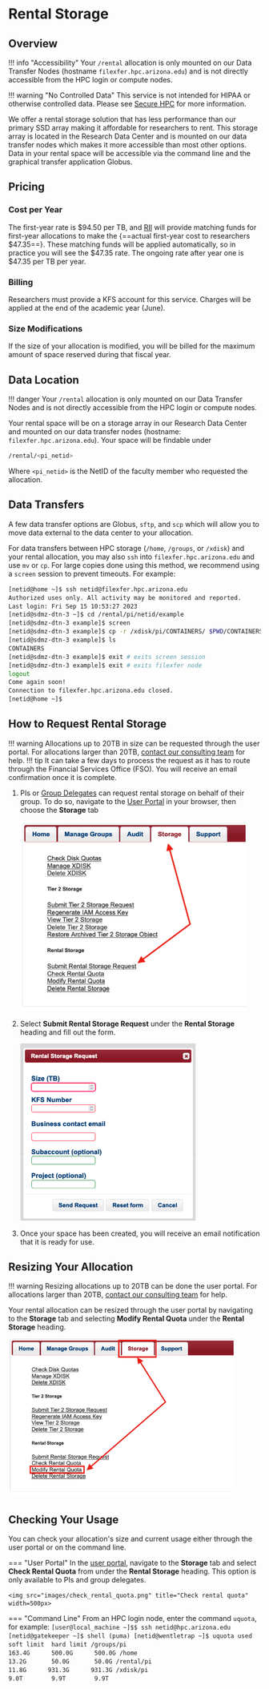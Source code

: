 # Rental Storage

## Overview

!!! info "Accessibility"
    Your ```/rental``` allocation is only mounted on our Data Transfer Nodes (hostname `filexfer.hpc.arizona.edu`) and is not directly accessible from the HPC login or compute nodes. 

!!! warning "No Controlled Data"
    This service is not intended for HIPAA or otherwise controlled data. Please see [Secure HPC](/resources/secure_hpc/) for more information. 

We offer a rental storage solution that has less performance than our primary SSD array making it affordable for researchers to rent. This storage array is located in the Research Data Center and is mounted on our data transfer nodes which makes it more accessible than most other options. Data in your rental space will be accessible via the command line and the graphical transfer application Globus. 


## Pricing

### Cost per Year

The first-year rate is $94.50 per TB, and [RII](https://research.arizona.edu/ "Research, Innovation & Impact") will provide matching funds for first-year allocations to make the {==actual first-year cost to researchers $47.35==}. These matching funds will be applied automatically, so in practice you will see the $47.35 rate. The ongoing rate after year one is $47.35 per TB per year.

### Billing
Researchers must provide a KFS account for this service. Charges will be applied at the end of the academic year (June).

### Size Modifications

If the size of your allocation is modified, you will be billed for the maximum amount of space reserved during that fiscal year. 


## Data Location

!!! danger
    Your ```/rental``` allocation is only mounted on our Data Transfer Nodes and is not directly accessible from the HPC login or compute nodes. 


Your rental space will be on a storage array in our Research Data Center and mounted on our data transfer nodes (hostname: ```filexfer.hpc.arizona.edu```). Your space will be findable under 

```bash
/rental/<pi_netid>
```

Where ```<pi_netid>``` is the NetID of the faculty member who requested the allocation.

## Data Transfers

A few data transfer options are Globus, ```sftp```, and ```scp``` which will allow you to move data external to the data center to your allocation.

For data transfers between HPC storage (```/home```, ```/groups```, or ```/xdisk```) and your rental allocation, you may also ```ssh``` into ```filexfer.hpc.arizona.edu``` and use ```mv``` or ```cp```. For large copies done using this method, we recommend using a ```screen``` session to prevent timeouts. For example:
```bash
[netid@home ~]$ ssh netid@filexfer.hpc.arizona.edu
Authorized uses only. All activity may be monitored and reported.
Last login: Fri Sep 15 10:53:27 2023
[netid@sdmz-dtn-3 ~]$ cd /rental/pi/netid/example
[netid@sdmz-dtn-3 example]$ screen
[netid@sdmz-dtn-3 example]$ cp -r /xdisk/pi/CONTAINERS/ $PWD/CONTAINERS
[netid@sdmz-dtn-3 example]$ ls
CONTAINERS
[netid@sdmz-dtn-3 example]$ exit # exits screen session
[netid@sdmz-dtn-3 example]$ exit # exits filexfer node
logout
Come again soon!
Connection to filexfer.hpc.arizona.edu closed.
[netid@home ~]$
```

## How to Request Rental Storage

!!! warning
    Allocations up to 20TB in size can be requested through the user portal. For allocations larger than 20TB, [contact our consulting team](/support_and_training/consulting_services/) for help.
!!! tip
    It can take a few days to process the request as it has to route through the Financial Services Office (FSO). You will receive an email confirmation once it is complete.

1. PIs or [Group Delegates](../../../registration_and_access/group_management/#delegating-group-management-rights) can request rental storage on behalf of their group. To do so, navigate to the [User Portal](https://portal.hpc.arizona.edu) in your browser, then choose the **Storage** tab

    <img src="images/request_rental_storage.png" title="Request rental storage" style="width:450px;">

2. Select **Submit Rental Storage Request** under the **Rental Storage** heading and fill out the form. 

    <img src="images/rental_storage_request_form.png" title="Rental storage request form" style="width:350px;">

3. Once your space has been created, you will receive an email notification that it is ready for use.


## Resizing Your Allocation

!!! warning
    Resizing allocations up to 20TB can be done the user portal. For allocations larger than 20TB, [contact our consulting team](../../../support_and_training/consulting_services/) for help.

Your rental allocation can be resized through the user portal by navigating to the **Storage** tab and selecting **Modify Rental Quota** under the **Rental Storage** heading.

<img src="images/resize_rental_allocation.png" title="Resize rental allocation" width=450px>
    

## Checking Your Usage

You can check your allocation's size and current usage either through the user portal or on the command line.

=== "User Portal"
    In the [user portal](https://portal.hpc.arizona.edu/portal/), navigate to the **Storage** tab and select **Check Rental Quota** from under the **Rental Storage** heading. This option is only available to PIs and group delegates.

    <img src="images/check_rental_quota.png" title="Check rental quota" width=500px>

=== "Command Line"
    From an HPC login node, enter the command ```uquota```, for example:
    ```
    [user@local_machine ~]$$ ssh netid@hpc.arizona.edu
    [netid@gatekeeper ~]$ shell
    (puma) [netid@wentletrap ~]$ uquota
                                            used  soft limit  hard limit
    /groups/pi                                163.4G      500.0G      500.0G
    /home                                      13.2G       50.0G       50.0G
    /rental/pi                                 11.8G      931.3G      931.3G
    /xdisk/pi                                   9.0T        9.9T        9.9T
    ```